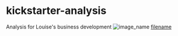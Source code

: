 # kickstarter-analysis
Analysis for Louise's business development
![image_name](path/to/image_name.png)
[filename](path/to/filename.xlxs)
